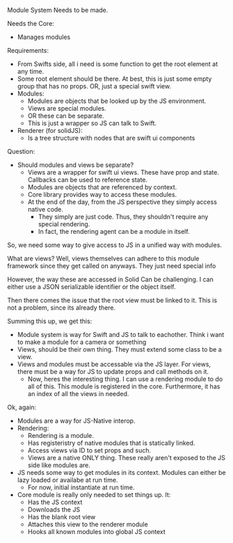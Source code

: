 Module System Needs to be made.

Needs the Core:
- Manages modules

Requirements:
- From Swifts side, all i need is some function to get the root element at any time.
- Some root element should be there. At best, this is just some empty group that has no props. OR, just a special swift view.
- Modules:
	- Modules are objects that be looked up by the JS environment. 
	- Views are special modules. 
	- OR these can be separate. 
	- This is just a wrapper so JS can talk to Swift.
- Renderer (for solidJS):
	- Is a tree structure with nodes that are swift ui components

Question:
- Should modules and views be separate?
	- Views are a wrapper for swift ui views. These have prop and state. Callbacks can be used to reference state.
	- Modules are objects that are referenced by context. 
	- Core library provides way to access these modules.
	- At the end of the day, from the JS perspective they simply access native code.
		- They simply are just code. Thus, they shouldn't require any special rendering. 
		- In fact, the rendering agent can be a module in itself.

So, we need some way to give access to JS in a unified way with modules.

What are views? Well, views themselves can adhere to this module framework since they get called on anyways. They just need special info 

However, the way these are accessed in Solid Can be challenging. I can either use a JSON serializable identifier or the object itself.

Then there comes the issue that the root view must be linked to it. This is not a problem, since its already there. 

Summing this up, we get this:
- Module system is way for Swift and JS to talk to eachother. Think i want to make a module for a camera or something
- Views, should be their own thing. They must extend some class to be a view.
- Views and modules must be accessable via the JS layer. For views, there must be a way for JS to update props and call methods on it. 
	- Now, heres the interesting thing. I can use a rendering module to do all of this. This module is registered in the core. Furthermore, it has an index of all the views in needed.

Ok, again:
- Modules are a way for JS-Native interop.
- Rendering:
	- Rendering is a module.
	- Has registeristry of native modules that is statically linked.
	- Access views via ID to set props and such.
	- Views are a native ONLY thing. These really aren't exposed to the JS side like modules are.
- JS needs some way to get modules in its context. Modules can either be lazy loaded or availabe at run time.
	- For now, initial instantiate at run time. 
- Core module is really only needed to set things up. It:
	- Has the JS context
	- Downloads the JS
	- Has the blank root view
	- Attaches this view to the renderer module
	- Hooks all known modules into global JS context